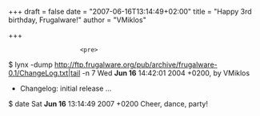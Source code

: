 
+++
draft = false
date = "2007-06-16T13:14:49+02:00"
title = "Happy 3rd birthday, Frugalware!"
author = "VMiklos"

+++

                        <pre>
$ lynx -dump http://ftp.frugalware.org/pub/archive/frugalware-0.1/ChangeLog.txt|tail -n 7
Wed <b>Jun 16</b> 14:42:01 2004 +0200, by VMiklos
- Changelog: initial release
...

$ date
Sat <b>Jun 16</b> 13:14:49 2007 +0200
                        </pre>
                        Cheer, dance, party!
            
        